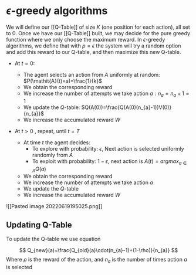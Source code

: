 # $\epsilon$-greedy algorithms
We will define our [[Q-Table]] of size $K$ (one position for each action), all set to 0.
Once we have our [[Q-Table]] built, we may decide for the pure greedy function where we only choose the maximum reward. 
In $\epsilon$-greedy algorithms, we define that with $p=\epsilon$ the system will try a random option and add this reward to our Q-table, and then maximize this new Q-table.
* At $t=0$:
	* The agent selects an action from $\mathit{A}$ uniformly at random: $P(\mathit{A}(t)=a)=\frac{1}{k}$ 
	* We obtain the corresponding reward
	* We increase the number of attempts we take action $a:n_{a}=n_{a}+1=1$
	* We update the $Q$-table: $Q(A(0))=\frac{Q(A(0)(n_{a}-1))V(0)}{n_{a}}$
	* We increase the accumulated reward $W$
	
* At $t>0$ , repeat, until $t=T$
	* At time $t$ the agent decides:
		* To explore with probability: $\epsilon$, Next action is selected uniformly randomly from $A$ 
		* To exploit with probability: $1-\epsilon$, next action is $A(t)=argmax_{a\in A}Q(a)$ 
	* We obtain the corresponding reward 
	* We increase the number of attempts we take action $a$
	* We update the $Q$-table
	* We increase the accumulated reward $W$ 

![[Pasted image 20220619195025.png]]

## Updating Q-Table
To update the Q-table we use equation

$$
Q_{new}(a)=\frac{Q_{old}(a)\cdot(n_{a}-1)+(1-\rho)}{n_{a}}
$$
Where $\rho$ is the reward of the action, and $n_a$ is the number of times action $a$ is selected